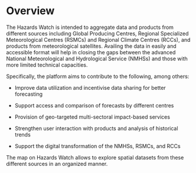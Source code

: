 # Overview

The Hazards Watch is intended to aggregate data and products from different sources including Global Producing Centres, Regional Specialized Meteorological Centres (RSMCs) and Regional Climate Centres (RCCs), and products from meteorological satellites. Availing the data in easily and accessible format will help in closing the gaps between the advanced National Meteorological and Hydrological Service (NMHSs) and those with more limited technical capacities.

Specifically, the platform aims to contribute to the following, among others: 

- Improve data utilization and incentivise data sharing for better forecasting 

- Support access and comparison of forecasts by different centres  

- Provision of geo-targeted multi-sectoral impact-based services  

- Strengthen user interaction with products and analysis of historical trends  

- Support the digital transformation of the NMHSs, RSMCs, and RCCs  

The map on Hazards Watch allows to explore spatial datasets from these different sources in an organized manner.

